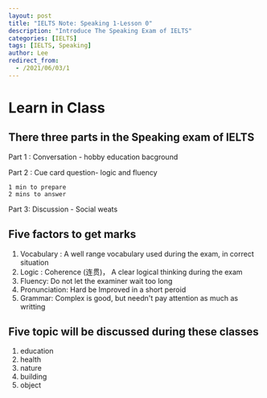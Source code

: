 ```yaml
---
layout: post
title: "IELTS Note: Speaking 1-Lesson 0"
description: "Introduce The Speaking Exam of IELTS"
categories: [IELTS]
tags: [IELTS, Speaking]
author: Lee
redirect_from:
  - /2021/06/03/1
---
```


# Learn in Class

## There three parts in the Speaking exam of IELTS

Part 1 : Conversation - hobby education bacground

Part 2 : Cue card question- logic and fluency

    1 min to prepare
    2 mins to answer
    
Part 3: Discussion - Social weats 

## Five factors to get marks 

1. Vocabulary : A well range vocabulary used during the exam, in correct situation
2. Logic : Coherence (连贯)， A clear logical thinking during the exam
3. Fluency: Do not let the examiner wait too long
4. Pronunciation: Hard be Improved in a short peroid
5. Grammar: Complex is good, but needn't pay attention as much as writting

## Five topic will be discussed during these classes
1.  education
2.  health
3.  nature
4.  building
5.  object

